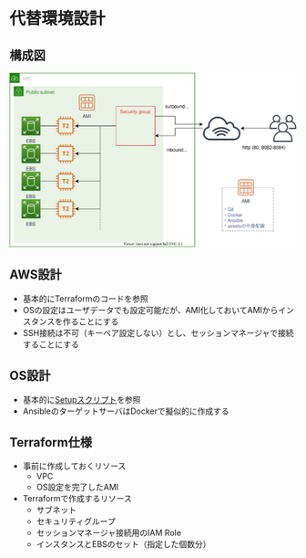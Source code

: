 # 代替環境設計

## 構成図

![](arch.drawio.svg)

## AWS設計

* 基本的にTerraformのコードを参照
* OSの設定はユーザデータでも設定可能だが、AMI化しておいてAMIからインスタンスを作ることにする
* SSH接続は不可（キーペア設定しない）とし、セッションマネージャで接続することにする

## OS設計

* 基本的に[Setupスクリプト](assets/os-setup.sh)を参照
* AnsibleのターゲットサーバはDockerで擬似的に作成する

## Terraform仕様

* 事前に作成しておくリソース
    * VPC
    * OS設定を完了したAMI
* Terraformで作成するリソース
    * サブネット
    * セキュリティグループ
    * セッションマネージャ接続用のIAM Role
    * インスタンスとEBSのセット（指定した個数分）

